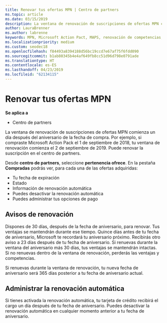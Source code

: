 ```yaml
---
title: Renovar tus ofertas MPN | Centro de partners
ms.topic: article
ms.date: 03/15/2019
description: La ventana de renovación de suscripciones de ofertas MPN comienza un día después del aniversario de la fecha de compra.
author: LauraBrenner
ms.author: labrenne
keywords: MPN, Microsoft Action Pact, MAPS, renovación de competencias, fecha de renovación
ms.localizationpriority: medium
ms.custom: seodec18
ms.openlocfilehash: f84493a8394188d56bc19ccd7e67af75f6fdd090
ms.sourcegitcommit: b1ab80345b4e4af649fb8cc51d96d798e0791ade
ms.translationtype: HT
ms.contentlocale: es-ES
ms.lasthandoff: 04/23/2019
ms.locfileid: "62134115"
---
```

# <a name="renew-your-mpn-offers"></a>Renovar tus ofertas MPN

**Se aplica a**

- Centro de partners

La ventana de renovación de suscripciones de ofertas MPN comienza un día después del aniversario de la fecha de compra. Por ejemplo, si compraste Microsoft Action Pack el 1 de septiembre de 2018, tu ventana de renovación comienza el 2 de septiembre de 2019. Puede renovar la suscripción en el centro de partners.

Desde **centro de partners**, seleccione **pertenencia ofrece**.
En la pestaña **Compradas** podrás ver, para cada una de las ofertas adquiridas:

- Tu fecha de expiración
- Estado
- Información de renovación automática
- Puedes desactivar la renovación automática
- Puedes administrar tus opciones de pago

## <a name="renewal-reminders"></a>Avisos de renovación

Dispones de 30 días, después de la fecha de aniversario, para renovar. Tus ventajas se mantendrán durante ese tiempo. Quince días antes de tu fecha de aniversario, Microsoft te recordará tu aniversario próximo. Recibirás otro aviso a 23 días después de tu fecha de aniversario. Si renuevas durante la ventana del aniversario más 30 días, tus ventajas se mantendrán intactas. Si no renuevas dentro de la ventana de renovación, perderás las ventajas y competencias.

Si renuevas durante la ventana de renovación, tu nueva fecha de aniversario será 365 días posterior a tu fecha de aniversario actual.

## <a name="manage-auto-renewal"></a>Administrar la renovación automática

Si tienes activada la renovación automática, tu tarjeta de crédito recibirá el cargo un día después de tu fecha de aniversario. Puedes desactivar la renovación automática en cualquier momento anterior a tu fecha de aniversario.
